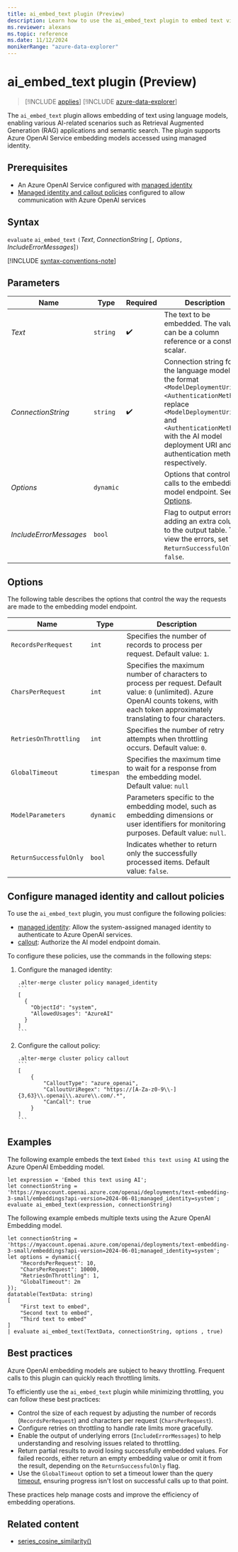 ```yaml
---
title: ai_embed_text plugin (Preview)
description: Learn how to use the ai_embed_text plugin to embed text via language models, enabling various AI-related scenarios such as RAG application and semantic search.
ms.reviewer: alexans
ms.topic: reference
ms.date: 11/12/2024
monikerRange: "azure-data-explorer"
---
```

# ai_embed_text plugin (Preview)

> [!INCLUDE [applies](../includes/applies-to-version/applies.md)] [!INCLUDE [azure-data-explorer](../includes/applies-to-version/azure-data-explorer.md)]

The `ai_embed_text` plugin allows embedding of text using language models, enabling various AI-related scenarios such as Retrieval Augmented Generation (RAG) applications and semantic search. The plugin supports Azure OpenAI Service embedding models accessed using managed identity.

## Prerequisites

* An Azure OpenAI Service configured with [managed identity](/azure/ai-services/openai/how-to/managed-identity)
* [Managed identity and callout policies](#configure-managed-identity-and-callout-policies) configured to allow communication with Azure OpenAI services

## Syntax

`evaluate` `ai_embed_text` `(`*Text*, *ConnectionString* [`,` *Options*`,` *IncludeErrorMessages*]`)`

[!INCLUDE [syntax-conventions-note](../includes/syntax-conventions-note.md)]

## Parameters

| Name | Type | Required | Description |
|--|--|--|--|
| *Text* | `string` | :heavy_check_mark: | The text to be embedded. The value can be a column reference or a constant scalar. |
| *ConnectionString* | `string` | :heavy_check_mark: | Connection string for the language model in the format `<ModelDeploymentUri>;<AuthenticationMethod>`; replace `<ModelDeploymentUri>` and `<AuthenticationMethod>` with the AI model deployment URI and the authentication method respectively. |
| *Options* | `dynamic` |  | Options that control calls to the embedding model endpoint. See [Options](#options). |
| *IncludeErrorMessages* | `bool` |  | Flag to output errors, adding an extra column to the output table. To view the errors, set `ReturnSuccessfulOnly` to `false`. |

## Options

The following table describes the options that control the way the requests are made to the embedding model endpoint.

| Name | Type | Description |
|--|--|--|
| `RecordsPerRequest` | `int` | Specifies the number of records to process per request. Default value: `1`. |
| `CharsPerRequest` | `int` | Specifies the maximum number of characters to process per request. Default value: `0` (unlimited). Azure OpenAI counts tokens, with each token approximately translating to four characters. |
| `RetriesOnThrottling` | `int` | Specifies the number of retry attempts when throttling occurs. Default value: `0`. |
| `GlobalTimeout` | `timespan` | Specifies the maximum time to wait for a response from the embedding model. Default value: `null` |
| `ModelParameters` | `dynamic` | Parameters specific to the embedding model, such as embedding dimensions or user identifiers for monitoring purposes. Default value: `null`. |
| `ReturnSuccessfulOnly` | `bool` | Indicates whether to return only the successfully processed items. Default value: `false`. |

## Configure managed identity and callout policies

To use the `ai_embed_text` plugin, you must configure the following policies:

* [managed identity](../management/managed-identity-policy.md): Allow the system-assigned managed identity to authenticate to Azure OpenAI services.
* [callout](../management/callout-policy.md): Authorize the AI model endpoint domain.

To configure these policies, use the commands in the following steps:

1. Configure the managed identity:

    <!-- csl -->
    ~~~kusto
    .alter-merge cluster policy managed_identity
    ```
    [
      {
        "ObjectId": "system",
        "AllowedUsages": "AzureAI"
      }
    ]
    ```
    ~~~

1. Configure the callout policy:

    <!-- csl -->
    ~~~kusto
    .alter-merge cluster policy callout
    ```
    [
        {
            "CalloutType": "azure_openai",
            "CalloutUriRegex": "https://[A-Za-z0-9\\-]{3,63}\\.openai\\.azure\\.com/.*",
            "CanCall": true
        }
    ]
    ```
    ~~~

## Examples

The following example embeds the text `Embed this text using AI` using the Azure OpenAI Embedding model.

<!-- csl -->
```kusto
let expression = 'Embed this text using AI';
let connectionString = 'https://myaccount.openai.azure.com/openai/deployments/text-embedding-3-small/embeddings?api-version=2024-06-01;managed_identity=system';
evaluate ai_embed_text(expression, connectionString)
```

The following example embeds multiple texts using the Azure OpenAI Embedding model.

<!-- csl -->
~~~kusto
let connectionString = 'https://myaccount.openai.azure.com/openai/deployments/text-embedding-3-small/embeddings?api-version=2024-06-01;managed_identity=system';
let options = dynamic({
    "RecordsPerRequest": 10,
    "CharsPerRequest": 10000,
    "RetriesOnThrottling": 1,
    "GlobalTimeout": 2m
});
datatable(TextData: string)
[
    "First text to embed",
    "Second text to embed",
    "Third text to embed"
]
| evaluate ai_embed_text(TextData, connectionString, options , true)
~~~

## Best practices

Azure OpenAI embedding models are subject to heavy throttling. Frequent calls to this plugin can quickly reach throttling limits.

To efficiently use the `ai_embed_text` plugin while minimizing throttling, you can follow these best practices:

* Control the size of each request by adjusting the number of records (`RecordsPerRequest`) and characters per request (`CharsPerRequest`).
* Configure retries on throttling to handle rate limits more gracefully.
* Enable the output of underlying errors (`IncludeErrorMessages`) to help understanding and resolving issues related to throttling.
* Return partial results to avoid losing successfully embedded values. For failed records, either return an empty embedding value or omit it from the result, depending on the `ReturnSuccessfulOnly` flag.
* Use the `GlobalTimeout` option to set a timeout lower than the query [timeout](../set-timeout-limits.md), ensuring progress isn't lost on successful calls up to that point.

These practices help manage costs and improve the efficiency of embedding operations.

## Related content

* [series_cosine_similarity()](series-cosine-similarity-function.md)

